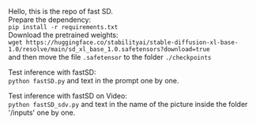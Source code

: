 Hello, this is the repo of fast SD.  
Prepare the dependency:  
`pip install -r requirements.txt`  
Download the pretrained weights:  
`wget https://huggingface.co/stabilityai/stable-diffusion-xl-base-1.0/resolve/main/sd_xl_base_1.0.safetensors?download=true`  
and then move the file `.safetensor` to the folder `./checkpoints`  

Test inference with fastSD:    
`python fastSD.py` and text in the prompt one by one.    

Test inference with fastSD on Video:  
`python fastSD_sdv.py` and text in the name of the picture inside the folder '/inputs' one by one.   
